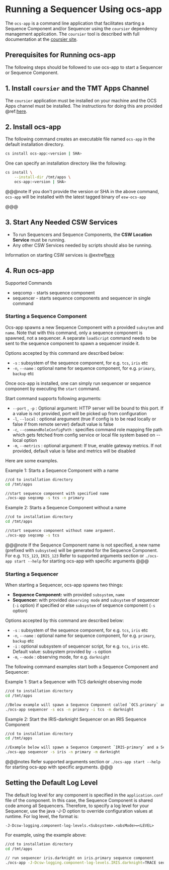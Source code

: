 # Running a Sequencer Using ocs-app

The `ocs-app` is a command line application that facilitates starting a Sequence Component and/or Sequencer 
using the `coursier` dependency management application. The `coursier` tool is described with full documentation 
at the [coursier site](https://get-coursier.io).

## Prerequisites for Running ocs-app

The following steps should be followed to use ocs-app to start a Sequencer or Sequence Component.

## 1. Install `coursier` and the TMT Apps Channel

The `coursier` application must be installed on your machine and the OCS Apps channel must be installed.
The instructions for doing this are provided @ref:[here](../technical/apps/getting-apps.md).

## 2. Install ocs-app

The following command creates an executable file named `ocs-app` in the default installation directory.

```bash
cs install ocs-app:<version | SHA>
```

One can specify an installation directory like the following:

```bash
cs install \
    --install-dir /tmt/apps \
    ocs-app:<version | SHA>
```

@@@note
If you don't provide the version or SHA in the above command, `ocs-app` will be installed with the latest tagged binary of `esw-ocs-app`

@@@

## 3. Start Any Needed CSW Services

* To run Sequencers and Sequence Components, the **CSW Location Service** must be running.
* Any other CSW Services needed by scripts should also be running.

Information on starting CSW services is @extref[here](csw:commons/apps)

## 4. Run ocs-app

Supported Commands

* seqcomp - starts sequence component
* sequencer - starts sequence components and sequencer in single command

### Starting a Sequence Component

Ocs-app spawns a new Sequence Component with a provided `subsytem` and `name`.
Note that with this command, only a sequence component is spawned, not a sequencer.
A separate `loadScript` command needs to be sent to the sequence component to spawn a sequencer inside it.

Options accepted by this command are described below:

 * `-s` : subsystem of the sequence component, for e.g. `tcs`, `iris` etc
 * `-n`, `--name` : optional name for sequence component, for e.g. `primary`, `backup` etc

Once ocs-app is installed, one can simply run sequencer or sequence component by executing the `start` command.

Start command supports following arguments:

 * `--port` , `-p` : Optional argument: HTTP server will be bound to this port. If a value is not provided, port will be picked up from configuration
 * `-l`, `--local` : optional aregument (true if config is to be read locally or false if from remote server) default value is false
 * `-c`, `--commandRoleConfigPath` : specifies command role mapping file path which gets fetched from config service or local file system based on --local option
 * `-m`, `--metrics` : optional argument: If true, enable gateway metrics. If not provided, default value is false and metrics will be disabled


Here are some examples. 

Example 1: Starts a Sequence Component with a name
```bash
//cd to installation directory
cd /tmt/apps

//start sequence component with specified name
./ocs-app seqcomp -s tcs -n primary
```

Example 2: Starts a Sequence Component without a name 
```bash
//cd to installation directory
cd /tmt/apps

//start sequence component without name argument.
./ocs-app seqcomp -s tcs
```

@@@note
If the Sequence Component name is not specified, a new name (prefixed with `subsystem`) will be generated for the Sequence Component.
For e.g. `TCS_123`, `IRIS_123`
Refer to supported arguments section or `./ocs-app start --help` for starting ocs-app with specific arguments
@@@

### Starting a Sequencer

When starting a Sequencer, ocs-app spawns two things:

* **Sequence Component:** with provided `subsystem`, `name`
* **Sequencer:** with provided `observing mode` and
`subsystem` of sequencer (`-i` option) if specified or else `subsystem` of sequence component (`-s` option)

Options accepted by this command are described below:

 * `-s` : subsystem of the sequence component, for e.g. `tcs`, `iris` etc
 * `-n`, `--name` : optional name for sequence component, for e.g. `primary`, `backup` etc
 * `-i` : optional subsystem of sequencer script, for e.g. `tcs`, `iris` etc. Default value: subsystem provided by `-s` option
 * `-m`, `--mode` : observing mode, for e.g. `darknight`

The following command examples start both a Sequence Component and Sequencer:

Example 1: Start a Sequencer with TCS darknight observing mode
```bash
//cd to installation directory
cd /tmt/apps

//Below example will spawn a Sequence Component called `OCS.primary` and a Sequencer `TCS.darknight` in it.
./ocs-app sequencer -s ocs -n primary -i tcs -m darknight
```

Example 2: Start the IRIS-darknight Sequencer on an IRIS Sequence Component
```bash
//cd to installation directory
cd /tmt/apps

//Example below will spawn a Sequence Component `IRIS-primary` and a Sequencer `IRIS-darknight` in it.
./ocs-app sequencer -s iris -n primary -m darknight

```

@@@notes
Refer supported arguments section or `./ocs-app start --help` for starting ocs-app with specific arguments.
@@@

## Setting the Default Log Level
The default log level for any component is specified in the `application.conf` file of the component.  In this case,
the Sequence Component is shared code among all Sequencers.  Therefore, to specify a log level for your Sequencer,
use the java -J-D option to override configuration values at runtime.  For log level, the format is:

```
-J-Dcsw-logging.component-log-levels.<Subsystem>.<obsMode>=<LEVEL>
```

For example, using the example above:

```bash
//cd to installation directory
cd /tmt/apps

// run sequencer iris.darknight on iris.primary sequence component
./ocs-app -J-Dcsw-logging.component-log-levels.IRIS.darknight=TRACE sequencer -s iris -n primary -m darknight
```
